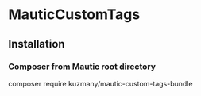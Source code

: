 # MauticCustomTags

## Installation

### Composer from Mautic root directory

composer require kuzmany/mautic-custom-tags-bundle

